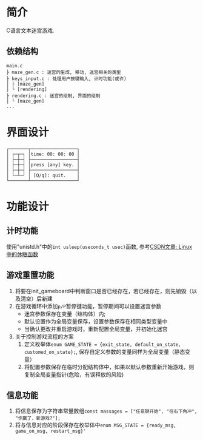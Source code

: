 # 简介
C语言文本迷宫游戏.

## 依赖结构
```
main.c
├ maze_gen.c : 迷宫的生成, 移动, 迷宫相关的类型
├ keys_input.c : 处理用户按键输入, 计时功能(或许)
│ ├ [maze_gen]
│ └ [rendering]
├ rendering.c : 迷宫的绘制, 界面的绘制
│ └ [maze_gen]
...
```

# 界面设计
```
┌───────┬─────────────────┐
│ ┌─┬─┐ │time: 00: 00: 00 │
│ ├─┼─┤ ├─────────────────┤
│ ├─┼─┤ │press [any] key. │
│ ├─┼─┤ ├─────────────────┤
│ └─┴─┘ │ [Q/q]: quit.    │
└───────┴─────────────────┘
```

# 功能设计
## 计时功能
使用"unistd.h"中的`int usleep(useconds_t usec)`函数, 参考[CSDN文章: Linux中的休眠函数](https://blog.csdn.net/q28292929/article/details/127665877)

## 游戏重置功能
1. 将要在init_gameboard中判断窗口是否已经存在，若已经存在，则先销毁（以及清空）后新建
2. 在游戏循环中添加`p/P`暂停键功能，暂停期间可以设置迷宫参数
   - 迷宫参数保存在变量（结构体）内; 
   - 默认设置作为全局变量保存，设置参数保存在相同类型变量中
   - 当确认更改并重启游戏时，重新配置全局变量，并初始化迷宫
3. 关于控制游戏流程的方案
   1. 定义枚举体`enum GAME_STATE = {exit_state, default_on_state, customed_on_state};`, 保存自定义参数的变量同样为全局变量（静态变量）
   2. 将配置参数保存在临时分配结构体中，如果以默认参数重新开始游戏，则复制全局变量指针(危险，有误释放的风险)

## 信息功能
1. 将信息保存为字符串常量数组`const massages = ["任意键开始", "往右下角冲", "你赢了，新游戏?"];`
2. 将与信息对应的阶段保存在枚举体中`enum MSG_STATE = {ready_msg, game_on_msg, restart_msg}'`


